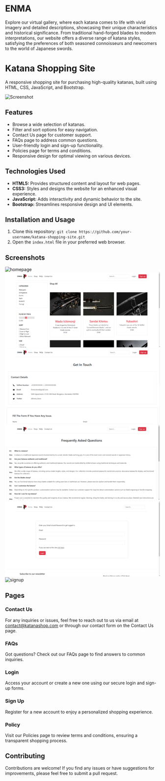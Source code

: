 # ENMA
Explore our virtual gallery, where each katana comes to life with vivid imagery and detailed descriptions, showcasing their unique characteristics and historical significance. From traditional hand-forged blades to modern interpretations, our website offers a diverse range of katana styles, satisfying the preferences of both seasoned connoisseurs and newcomers to the world of Japanese swords.

# Katana Shopping Site

A responsive shopping site for purchasing high-quality katanas, built using HTML, CSS, JavaScript, and Bootstrap.

![Screenshot](public/images/site/ENMA_homepage.mp4.png)

## Features

- Browse a wide selection of katanas.
- Filter and sort options for easy navigation.
- Contact Us page for customer support.
- FAQs page to address common questions.
- User-friendly login and sign-up functionality.
- Policies page for terms and conditions.
- Responsive design for optimal viewing on various devices.

## Technologies Used

- **HTML5:** Provides structured content and layout for web pages.
- **CSS3:** Styles and designs the website for an enhanced visual experience.
- **JavaScript:** Adds interactivity and dynamic behavior to the site.
- **Bootstrap:** Streamlines responsive design and UI elements.

## Installation and Usage

1. Clone this repository: `git clone https://github.com/your-username/katana-shopping-site.git`
2. Open the `index.html` file in your preferred web browser.

## Screenshots

![homepage](public/images/site/ENMA_homepage.mp4.png)
![display](public/images/site/display.png)
![contactus](public/images/site/contact_us.png)
![faqs](public/images/site/faqs.jpeg)
![login](public/images/site/login.png)
![signup](public/images/site/signup.png)

## Pages

### Contact Us

For any inquiries or issues, feel free to reach out to us via email at contact@katanashop.com or through our contact form on the Contact Us page.

### FAQs

Got questions? Check out our FAQs page to find answers to common inquiries.

### Login

Access your account or create a new one using our secure login and sign-up forms.

### Sign Up

Register for a new account to enjoy a personalized shopping experience.

### Policy

Visit our Policies page to review terms and conditions, ensuring a transparent shopping process.

## Contributing

Contributions are welcome! If you find any issues or have suggestions for improvements, please feel free to submit a pull request.
